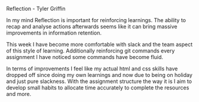 Reflection - Tyler Griffin

In  my mind Reflection is important for reinforcing learnings. The ability to recap and analyse actions afterwards seems like it can bring massive improvements in information retention.

This week I have become more comfortable with slack and the team aspect of this style of learning. Additionally reinforcing git commands every assignment I have noticed some commands have become fluid.

In terms of improvements I feel like my actual html and css skills have dropped off since doing my own learnings and now due to being on holiday and just pure slackness. With the assignment structure the way it is I aim to develop small habits to allocate time accurately to complete the resources and more.
